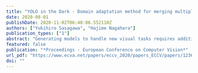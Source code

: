 ```yaml
---
title: "YOLO in the Dark - Domain adaptation method for merging multiple models -"
date: 2020-08-01
publishDate: 2020-11-02T06:48:06.552110Z
authors: ["Yukihiro Sasagawa", "Hajime Nagahara"]
publication_types: ["1"]
abstract: "Generating models to handle new visual tasks requires additional datasets, which take considerable effort to create. We propose a method of domain adaptation for merging multiple models with less effort than creating an additional dataset. This method merges pre-trained models in different domains using glue layers and a generative model, which feeds latent features to the glue layers to train them without an additional dataset. We also propose a generative model that is created by distilling knowledge from pre-trained models. This enables the dataset to be reused to create latent features for training the glue layers. We apply this method to object detection in a low-light situation. The YOLO- in-the-Dark model comprises two models, Learning-to-See-in-the-Dark model and YOLO. We present the proposed method and report the result of domain adaptation to detect objects from RAW short-exposure low-light images. The YOLO-in-the-Dark model uses fewer computing resources than the naive approach."
featured: false
publication: "*Proceedings - European Conference on Computer Vision*"
url_pdf: "https://www.ecva.net/papers/eccv_2020/papers_ECCV/papers/123660341.pdf"
doi: ""
---
```


